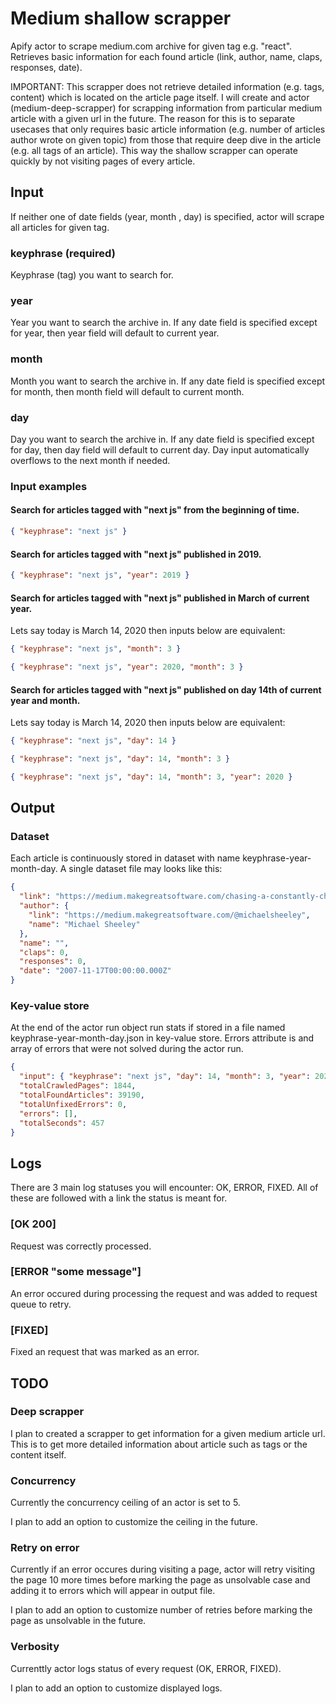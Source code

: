 # Medium shallow scrapper

Apify actor to scrape medium.com archive for given tag e.g. "react". Retrieves basic information for each found article (link, author, name, claps, responses, date).

IMPORTANT: This scrapper does not retrieve detailed information (e.g. tags, content) which is located on the article page itself. I will create and actor (medium-deep-scrapper) for scrapping information from particular medium article with a given url in the future. The reason for this is to separate usecases that only requires basic article information (e.g. number of articles author wrote on given topic) from those that require deep dive in the article (e.g. all tags of an article). This way the shallow scrapper can operate quickly by not visiting pages of every article.

## Input

If neither one of date fields (year, month , day) is specified, actor will scrape all articles for given tag.

### keyphrase (required)

Keyphrase (tag) you want to search for.

### year

Year you want to search the archive in. If any date field is specified except for year, then year field will default to current year.

### month

Month you want to search the archive in. If any date field is specified except for month, then month field will default to current month.

### day

Day you want to search the archive in. If any date field is specified except for day, then day field will default to current day. Day input automatically overflows to the next month if needed.

### Input examples

#### Search for articles tagged with "next js" from the beginning of time.

```json
{ "keyphrase": "next js" }
```

#### Search for articles tagged with "next js" published in 2019.

```json
{ "keyphrase": "next js", "year": 2019 }
```

#### Search for articles tagged with "next js" published in March of current year.

Lets say today is March 14, 2020 then inputs below are equivalent:

```json
{ "keyphrase": "next js", "month": 3 }
```

```json
{ "keyphrase": "next js", "year": 2020, "month": 3 }
```

#### Search for articles tagged with "next js" published on day 14th of current year and month.

Lets say today is March 14, 2020 then inputs below are equivalent:

```json
{ "keyphrase": "next js", "day": 14 }
```

```json
{ "keyphrase": "next js", "day": 14, "month": 3 }
```

```json
{ "keyphrase": "next js", "day": 14, "month": 3, "year": 2020 }
```

## Output

### Dataset

Each article is continuously stored in dataset with name keyphrase-year-month-day. A single dataset file may looks like this:

```json
{
  "link": "https://medium.makegreatsoftware.com/chasing-a-constantly-changing-api-d7180776fd81",
  "author": {
    "link": "https://medium.makegreatsoftware.com/@michaelsheeley",
    "name": "Michael Sheeley"
  },
  "name": "",
  "claps": 0,
  "responses": 0,
  "date": "2007-11-17T00:00:00.000Z"
}
```

### Key-value store

At the end of the actor run object run stats if stored in a file named keyphrase-year-month-day.json in key-value store.
Errors attribute is and array of errors that were not solved during the actor run.

```json
{
  "input": { "keyphrase": "next js", "day": 14, "month": 3, "year": 2020 },
  "totalCrawledPages": 1844,
  "totalFoundArticles": 39190,
  "totalUnfixedErrors": 0,
  "errors": [],
  "totalSeconds": 457
}
```

## Logs

There are 3 main log statuses you will encounter: OK, ERROR, FIXED. All of these are followed with a link the status is meant for.

### [OK 200]

Request was correctly processed.

### [ERROR "some message"]

An error occured during processing the request and was added to request queue to retry.

### [FIXED]

Fixed an request that was marked as an error.

## TODO

### Deep scrapper

I plan to created a scrapper to get information for a given medium article url. This is to get more detailed information about article such as tags or the content itself.

### Concurrency

Currently the concurrency ceiling of an actor is set to 5.

I plan to add an option to customize the ceiling in the future.

### Retry on error

Currently if an error occures during visiting a page, actor will retry visiting the page 10 more times before marking the page as unsolvable case and adding it to errors which will appear in output file.

I plan to add an option to customize number of retries before marking the page as unsolvable in the future.

### Verbosity

Currenttly actor logs status of every request (OK, ERROR, FIXED).

I plan to add an option to customize displayed logs.
